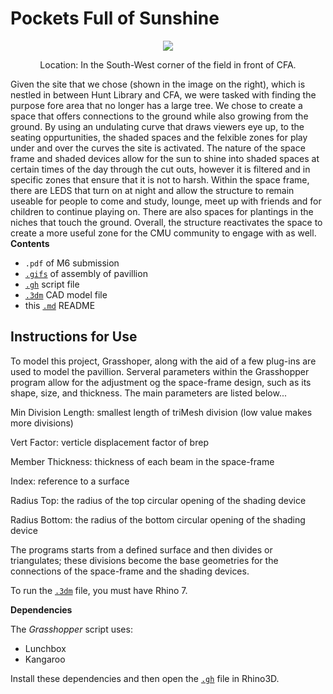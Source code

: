 # Pockets Full of Sunshine

<p align="center">
    <img src="https://user-images.githubusercontent.com/23065167/163903918-9d8c0cf8-3e32-4224-be9a-24e77a0e0f5f.png" />
    <p align="center">Location: In the South-West corner of the field in front of CFA. </p>
</p>

Given the site that we chose (shown in the image on the right), which is nestled in between Hunt Library and CFA, we were tasked with finding the purpose fore area that no longer has a large tree. We chose to create a space that offers connections to the ground while also growing from the ground. By using an undulating curve that draws viewers eye up, to the seating oppurtunities, the shaded spaces and the felxible zones for play under and over the curves the site is activated. The nature of the space frame and shaded devices allow for the sun to shine into shaded spaces at certain times of the day through the cut outs, however it is filtered and in specific zones that ensure that it is not to harsh. Within the space frame, there are LEDS that turn on at night and allow the structure to remain useable for people to come and study, lounge, meet up with friends and for children to continue playing on. There are also spaces for plantings in the niches that touch the ground. Overall, the structure reactivates the space to create a more useful zone for the CMU community to engage with as well. 
**Contents**

- `.pdf` of M6 submission
- [`.gifs`](https://drive.google.com/file/d/1xtq6UDDhdwftuJCevF2du4K4EWiN7Viy/view?usp=sharing) of assembly of pavillion
- [`.gh`](https://drive.google.com/file/d/1xRKs4cQALHKaU2EkoSQzO58Y2_immf2R/view?usp=sharing) script file
- [`.3dm`](https://drive.google.com/file/d/1xGP8pP1VEcUayYtYQko_7h4uINvXKOhH/view?usp=sharing) CAD model file
- this [`.md`](https://github.com/l00sed/FCD-S22-62275/tree/main/Emily_Eesha) README

## Instructions for Use

To model this project, Grasshoper, along with the aid of a few plug-ins are used to model the pavillion. Serveral parameters within the Grasshopper program allow for the adjustment og the space-frame design, such as its shape, size, and thickness. The main parameters are listed below...

  Min Division Length: smallest length of triMesh division (low value makes more divisions)

  Vert Factor: verticle displacement factor of brep

  Member Thickness: thickness of each beam in the space-frame

  Index: reference to a surface 

  Radius Top: the radius of the top circular opening of the shading device

  Radius Bottom: the radius of the bottom circular opening of the shading device

The programs starts from a defined surface and then divides or triangulates; these divisions become the base geometries for the connections of the space-frame and the shading devices. 

To run the [`.3dm`](https://drive.google.com/file/d/1xGP8pP1VEcUayYtYQko_7h4uINvXKOhH/view?usp=sharing) file, you must have Rhino 7.

**Dependencies**

The _Grasshopper_ script uses:
  - Lunchbox
  - Kangaroo
 
Install these dependencies and then open the [`.gh`](https://drive.google.com/file/d/1xRKs4cQALHKaU2EkoSQzO58Y2_immf2R/view?usp=sharing) file in Rhino3D. 

